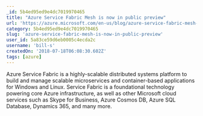 ```yaml
---
_id: 5b4ed95ed9e4dc7019970465
title: "Azure Service Fabric Mesh is now in public preview"
url: 'https://azure.microsoft.com/en-us/blog/azure-service-fabric-mesh-is-now-in-public-preview/'
category: 5b4ed95ed9e4dc7019970465
slug: 'azure-service-fabric-mesh-is-now-in-public-preview'
user_id: 5a83ce59d6eb0005c4ecda2c
username: 'bill-s'
createdOn: '2018-07-18T06:08:30.602Z'
tags: [azure]
---
```


Azure Service Fabric is a highly-scalable distributed systems platform to build and manage scalable microservices and container-based applications for Windows and Linux. Service Fabric is a foundational technology powering core Azure infrastructure, as well as other Microsoft cloud services such as Skype for Business, Azure Cosmos DB, Azure SQL Database, Dynamics 365, and many more.


